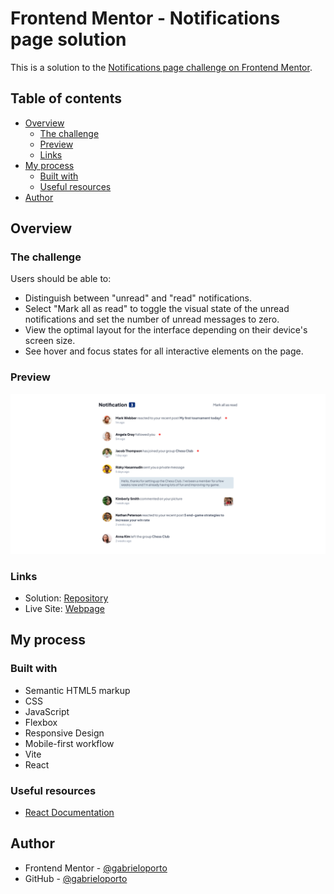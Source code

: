 # Frontend Mentor - Notifications page solution

This is a solution to the [Notifications page challenge on Frontend Mentor](https://www.frontendmentor.io/challenges/notifications-page-DqK5QAmKbC).

## Table of contents

- [Overview](#overview)
  - [The challenge](#the-challenge)
  - [Preview](#preview)
  - [Links](#links)
- [My process](#my-process)
  - [Built with](#built-with)
  - [Useful resources](#useful-resources)
- [Author](#author)

## Overview

### The challenge

Users should be able to:

- Distinguish between "unread" and "read" notifications.
- Select "Mark all as read" to toggle the visual state of the unread notifications and set the number of unread messages to zero.
- View the optimal layout for the interface depending on their device's screen size.
- See hover and focus states for all interactive elements on the page.

### Preview

![preview-image](src/assets/Screenshot%202023-08-20%20at%2017-21-06%20Frontend%20Mentor%20Notifications%20page.png)

### Links

- Solution: [Repository](https://github.com/gabrieloporto/notifications-component)
- Live Site: [Webpage](https://gabrieloporto.github.io/notifications-component/)

## My process

### Built with

- Semantic HTML5 markup
- CSS
- JavaScript
- Flexbox
- Responsive Design
- Mobile-first workflow
- Vite
- React

### Useful resources

- [React Documentation](https://reactjs.org/)

## Author

- Frontend Mentor - [@gabrieloporto](https://www.frontendmentor.io/profile/gabrieloporto)
- GitHub - [@gabrieloporto](https://github.com/gabrieloporto)

